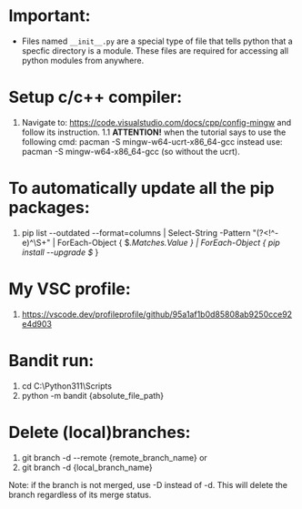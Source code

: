 # Important:

- Files named `__init__.py` are a special type of file that tells python that a specfic directory is a module. These files are required for accessing all python modules from anywhere.

# Setup c/c++ compiler:

1. Navigate to: https://code.visualstudio.com/docs/cpp/config-mingw and follow its instruction.
   1.1 **ATTENTION!** when the tutorial says to use the following cmd: pacman -S mingw-w64-ucrt-x86_64-gcc instead use: pacman -S mingw-w64-x86_64-gcc (so without the ucrt).

# To automatically update all the pip packages:

1. pip list --outdated --format=columns | Select-String -Pattern "(?<!^\-e)^\S+" | ForEach-Object { $_.Matches.Value } | ForEach-Object { pip install --upgrade $_ }

# My VSC profile:

1. https://vscode.dev/profileprofile/github/95a1af1b0d85808ab9250cce92e4d903

# Bandit run:

1. cd C:\Python311\Scripts
2. python -m bandit {absolute_file_path}

# Delete (local)branches:

1. git branch -d --remote {remote_branch_name}
   or
2. git branch -d {local_branch_name}

Note: if the branch is not merged, use -D instead of -d. This will delete the branch regardless of its merge status.

